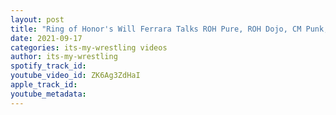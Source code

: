 ```yaml
---
layout: post
title: "Ring of Honor's Will Ferrara Talks ROH Pure, ROH Dojo, CM Punk, AEW/NJPW & More"
date: 2021-09-17
categories: its-my-wrestling videos
author: its-my-wrestling
spotify_track_id: 
youtube_video_id: ZK6Ag3ZdHaI
apple_track_id: 
youtube_metadata: 
---
```

